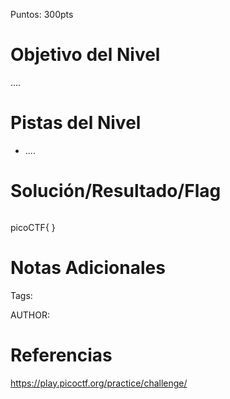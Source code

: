 Puntos: 300pts
# Objetivo del Nivel

....

# Pistas del Nivel
- ....
# Solución/Resultado/Flag

```bash

```

picoCTF{ }
# Notas Adicionales

Tags:

AUTHOR:
# Referencias

https://play.picoctf.org/practice/challenge/